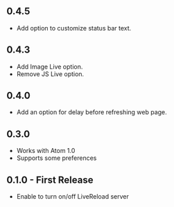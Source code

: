## 0.4.5
* Add option to customize status bar text.

## 0.4.3
* Add Image Live option.
* Remove JS Live option.

## 0.4.0
* Add an option for delay before refreshing web page.

## 0.3.0
* Works with Atom 1.0
* Supports some preferences

## 0.1.0 - First Release
* Enable to turn on/off LiveReload server
